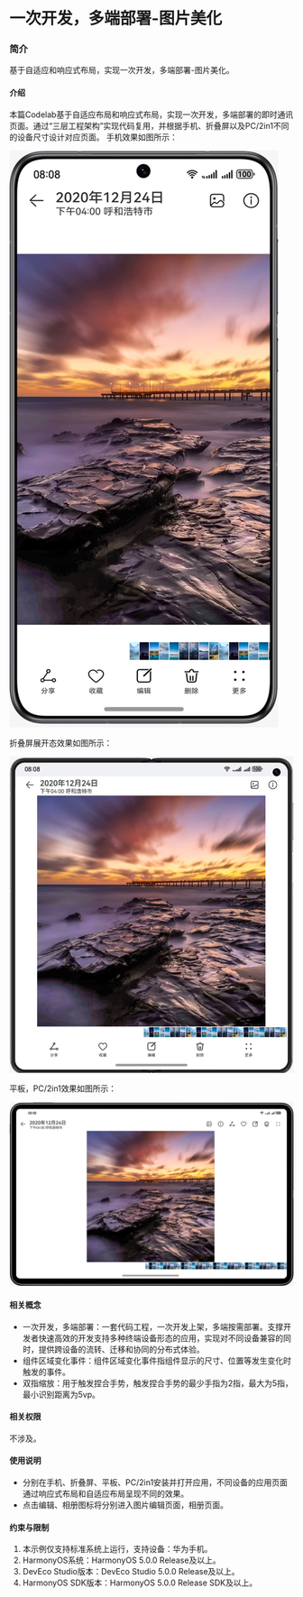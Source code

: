 # 一次开发，多端部署-图片美化

### 简介

基于自适应和响应式布局，实现一次开发，多端部署-图片美化。

#### 介绍

本篇Codelab基于自适应布局和响应式布局，实现一次开发，多端部署的即时通讯页面。通过“三层工程架构”实现代码复用，并根据手机、折叠屏以及PC/2in1不同的设备尺寸设计对应页面。
手机效果如图所示：

![](screenshots/device/phone.png)

折叠屏展开态效果如图所示：

![](screenshots/device/foldable.png)

平板，PC/2in1效果如图所示：

![](screenshots/device/pad.png)

#### 相关概念

- 一次开发，多端部署：一套代码工程，一次开发上架，多端按需部署。支撑开发者快速高效的开发支持多种终端设备形态的应用，实现对不同设备兼容的同时，提供跨设备的流转、迁移和协同的分布式体验。
- 组件区域变化事件：组件区域变化事件指组件显示的尺寸、位置等发生变化时触发的事件。
- 双指缩放：用于触发捏合手势，触发捏合手势的最少手指为2指，最大为5指，最小识别距离为5vp。

#### 相关权限

不涉及。

#### 使用说明

- 分别在手机、折叠屏、平板、PC/2in1安装并打开应用，不同设备的应用页面通过响应式布局和自适应布局呈现不同的效果。
- 点击编辑、相册图标将分别进入图片编辑页面，相册页面。

#### 约束与限制

1. 本示例仅支持标准系统上运行，支持设备：华为手机。
2. HarmonyOS系统：HarmonyOS 5.0.0 Release及以上。
3. DevEco Studio版本：DevEco Studio 5.0.0 Release及以上。
4. HarmonyOS SDK版本：HarmonyOS 5.0.0 Release SDK及以上。